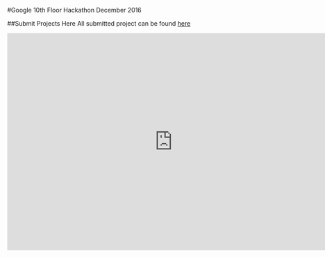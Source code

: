 #Google 10th Floor Hackathon December 2016

##Submit Projects Here
All submitted project can be found [here](https://docs.google.com/spreadsheets/d/10dPJTzHmFB7pnjJojIJWIicyIcJ8qMIney1vXQEK7rk/edit?usp=sharing)

<iframe src="https://docs.google.com/forms/d/e/1FAIpQLSct-36n5wlJ9VJLjxNy4wdBpg3krt8J7KsahdvSx8K1M2OfRw/viewform?embedded=true" width="760" height="500" frameborder="0" marginheight="0" marginwidth="0">Loading...</iframe>